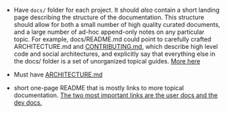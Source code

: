 - Have `docs/` folder for each project. It should _also_ contain a short landing page describing the structure of the documentation. This structure should allow for both a small number of high quality curated documents, and a large number of ad-hoc append-only notes on any particular topic. For example, docs/README.md could point to carefully crafted ARCHITECTURE.md and [CONTRIBUTING.md](<https://matklad.github.io/2024/03/22/basic-things.html#:~:text=for%20similar%20purposes.-,Process%20Docs,-There%20are%20many>), which describe high level code and social architectures, and explicitly say that everything else in the docs/ folder is a set of unorganized topical guides. [More here](<https://matklad.github.io/2024/03/22/basic-things.html>)

- Must have [ARCHITECTURE.md](<https://matklad.github.io/2021/02/06/ARCHITECTURE.md.html>)

- short one-page README that is mostly links to more topical documentation. [The two most important links are the user docs and the dev docs.](<https://matklad.github.io/2024/03/22/basic-things.html>)
